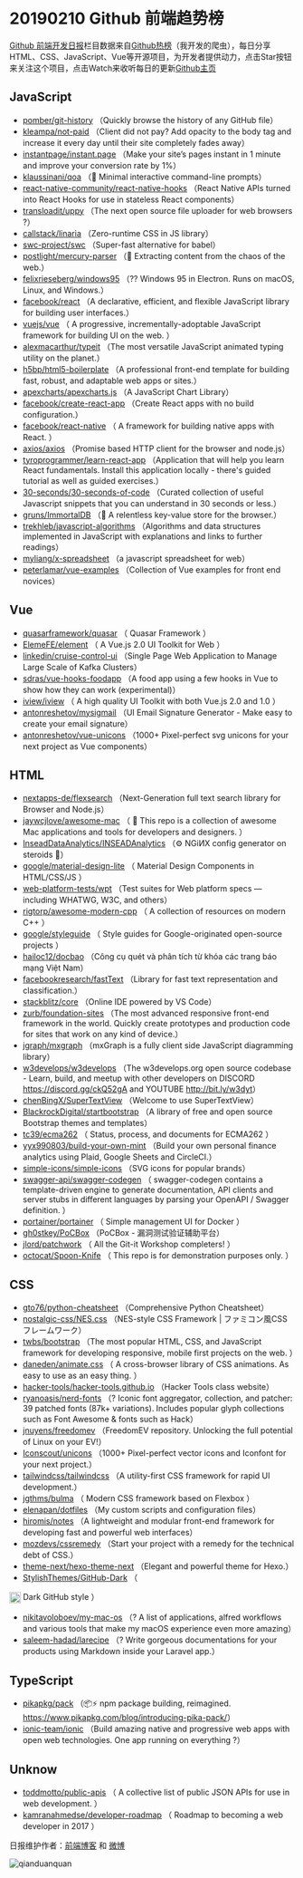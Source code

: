 # 20190210 Github 前端趋势榜

[Github 前端开发日报](http://caibaojian.com/c/news)栏目数据来自[Github热榜](http://news.caibaojian.com/)（我开发的爬虫），每日分享HTML、CSS、JavaScript、Vue等开源项目，为开发者提供动力，点击Star按钮来关注这个项目，点击Watch来收听每日的更新[Github主页](https://github.com/kujian/githubTrending)
## JavaScript

* [pomber/git-history](https://github.com/pomber/git-history) （Quickly browse the history of any GitHub file）
* [kleampa/not-paid](https://github.com/kleampa/not-paid) （Client did not pay? Add opacity to the body tag and increase it every day until their site completely fades away）
* [instantpage/instant.page](https://github.com/instantpage/instant.page) （Make your site’s pages instant in 1 minute and improve your conversion rate by 1%）
* [klaussinani/qoa](https://github.com/klaussinani/qoa) （&#x1f4ac; Minimal interactive command-line prompts）
* [react-native-community/react-native-hooks](https://github.com/react-native-community/react-native-hooks) （React Native APIs turned into React Hooks for use in stateless React components）
* [transloadit/uppy](https://github.com/transloadit/uppy) （The next open source file uploader for web browsers ?）
* [callstack/linaria](https://github.com/callstack/linaria) （Zero-runtime CSS in JS library）
* [swc-project/swc](https://github.com/swc-project/swc) （Super-fast alternative for babel）
* [postlight/mercury-parser](https://github.com/postlight/mercury-parser) （&#x1f4dc; Extracting content from the chaos of the web.）
* [felixrieseberg/windows95](https://github.com/felixrieseberg/windows95) （?? Windows 95 in Electron. Runs on macOS, Linux, and Windows.）
* [facebook/react](https://github.com/facebook/react) （A declarative, efficient, and flexible JavaScript library for building user interfaces.）
* [vuejs/vue](https://github.com/vuejs/vue) （
        A progressive, incrementally-adoptable JavaScript framework for building UI on the web.
      ）
* [alexmacarthur/typeit](https://github.com/alexmacarthur/typeit) （The most versatile JavaScript animated typing utility on the planet.）
* [h5bp/html5-boilerplate](https://github.com/h5bp/html5-boilerplate) （A professional front-end template for building fast, robust, and adaptable web apps or sites.）
* [apexcharts/apexcharts.js](https://github.com/apexcharts/apexcharts.js) （A JavaScript Chart Library）
* [facebook/create-react-app](https://github.com/facebook/create-react-app) （Create React apps with no build configuration.）
* [facebook/react-native](https://github.com/facebook/react) （
        A framework for building native apps with React.
      ）
* [axios/axios](https://github.com/axios/axios) （Promise based HTTP client for the browser and node.js）
* [tyroprogrammer/learn-react-app](https://github.com/tyroprogrammer/learn-react-app) （Application that will help you learn React fundamentals. Install this application locally - there's guided tutorial as well as guided exercises.）
* [30-seconds/30-seconds-of-code](https://github.com/30-seconds/30-seconds-of-code) （Curated collection of useful Javascript snippets that you can understand in 30 seconds or less.）
* [gruns/ImmortalDB](https://github.com/gruns/ImmortalDB) （&#x1f529; A relentless key-value store for the browser.）
* [trekhleb/javascript-algorithms](https://github.com/trekhleb/javascript-algorithms) （Algorithms and data structures implemented in JavaScript with explanations and links to further readings）
* [myliang/x-spreadsheet](https://github.com/myliang/x-spreadsheet) （a javascript spreadsheet for web）
* [peterlamar/vue-examples](https://github.com/peterlamar/vue-examples) （Collection of Vue examples for front end novices）

## Vue

* [quasarframework/quasar](https://github.com/quasarframework/quasar) （
        Quasar Framework
      ）
* [ElemeFE/element](https://github.com/ElemeFE/element) （
        A Vue.js 2.0 UI Toolkit for Web
      ）
* [linkedin/cruise-control-ui](https://github.com/linkedin/cruise-control-ui) （Single Page Web Application to Manage Large Scale of Kafka Clusters）
* [sdras/vue-hooks-foodapp](https://github.com/sdras/vue-hooks-foodapp) （A food app using a few hooks in Vue to show how they can work (experimental)）
* [iview/iview](https://github.com/iview/iview) （
        A high quality UI Toolkit with both Vue.js 2.0 and 1.0
      ）
* [antonreshetov/mysigmail](https://github.com/antonreshetov/mysigmail) （UI Email Signature Generator - Make easy to create your email signature）
* [antonreshetov/vue-unicons](https://github.com/antonreshetov/vue-unicons) （1000+ Pixel-perfect svg unicons for your next project as Vue components）

## HTML

* [nextapps-de/flexsearch](https://github.com/nextapps-de/flexsearch) （Next-Generation full text search library for Browser and Node.js）
* [jaywcjlove/awesome-mac](https://github.com/jaywcjlove/awesome-mac) （
         This repo is a collection of awesome Mac applications and tools for developers and designers.
      ）
* [InseadDataAnalytics/INSEADAnalytics](https://github.com/InseadDataAnalytics/INSEADAnalytics) （⚙️ NGiИX config generator on steroids &#x1f489;）
* [google/material-design-lite](https://github.com/google/material-design-lite) （
        Material Design Components in HTML/CSS/JS
      ）
* [web-platform-tests/wpt](https://github.com/web-platform-tests/wpt) （Test suites for Web platform specs — including WHATWG, W3C, and others）
* [rigtorp/awesome-modern-cpp](https://github.com/rigtorp/awesome-modern-cpp) （
        A collection of resources on modern C++
      ）
* [google/styleguide](https://github.com/google/styleguide) （
        Style guides for Google-originated open-source projects
      ）
* [hailoc12/docbao](https://github.com/hailoc12/docbao) （Công cụ quét và phân tích từ khóa các trang báo mạng Việt Nam）
* [facebookresearch/fastText](https://github.com/facebookresearch/fastText) （Library for fast text representation and classification.）
* [stackblitz/core](https://github.com/stackblitz/core) （Online IDE powered by VS Code）
* [zurb/foundation-sites](https://github.com/zurb/foundation-sites) （The most advanced responsive front-end framework in the world. Quickly create prototypes and production code for sites that work on any kind of device.）
* [jgraph/mxgraph](https://github.com/jgraph/mxgraph) （mxGraph is a fully client side JavaScript diagramming library）
* [w3develops/w3develops](https://github.com/w3develops/w3develops) （The w3develops.org open source codebase - Learn, build, and meetup with other developers on DISCORD <a href="https://discord.gg/ckQ52gA" rel="nofollow">https://discord.gg/ckQ52gA</a> and YOUTUBE <a href="http://bit.ly/w3dyt" rel="nofollow">http://bit.ly/w3dyt</a>）
* [chenBingX/SuperTextView](https://github.com/chenBingX/SuperTextView) （Welcome to use SuperTextView）
* [BlackrockDigital/startbootstrap](https://github.com/BlackrockDigital/startbootstrap) （A library of free and open source Bootstrap themes and templates）
* [tc39/ecma262](https://github.com/tc39/ecma262) （
        Status, process, and documents for ECMA262
      ）
* [yyx990803/build-your-own-mint](https://github.com/yyx990803/build-your-own-mint) （Build your own personal finance analytics using Plaid, Google Sheets and CircleCI.）
* [simple-icons/simple-icons](https://github.com/simple-icons/simple-icons) （SVG icons for popular brands）
* [swagger-api/swagger-codegen](https://github.com/swagger-api/swagger-codegen) （
        swagger-codegen contains a template-driven engine to generate documentation, API clients and server stubs in different languages by parsing your OpenAPI / Swagger definition.
      ）
* [portainer/portainer](https://github.com/portainer/portainer) （
        Simple management UI for Docker
      ）
* [gh0stkey/PoCBox](https://github.com/gh0stkey/PoCBox) （PoCBox - 漏洞测试验证辅助平台）
* [jlord/patchwork](https://github.com/jlord/patchwork) （
        All the Git-it Workshop completers! 
      ）
* [octocat/Spoon-Knife](https://github.com/octocat/Spoon-Knife) （
        This repo is for demonstration purposes only.
      ）

## CSS

* [gto76/python-cheatsheet](https://github.com/gto76/python-cheatsheet) （Comprehensive Python Cheatsheet）
* [nostalgic-css/NES.css](https://github.com/nostalgic-css/NES.css) （NES-style CSS Framework | ファミコン風CSSフレームワーク）
* [twbs/bootstrap](https://github.com/twbs/bootstrap) （The most popular HTML, CSS, and JavaScript framework for developing responsive, mobile first projects on the web.
      ）
* [daneden/animate.css](https://github.com/daneden/animate.css) （
        A cross-browser library of CSS animations. As easy to use as an easy thing.
      ）
* [hacker-tools/hacker-tools.github.io](https://github.com/hacker-tools/hacker-tools.github.io) （Hacker Tools class website）
* [ryanoasis/nerd-fonts](https://github.com/ryanoasis/nerd-fonts) （? Iconic font aggregator, collection, and patcher: 39 patched fonts (87k+ variations). Includes popular glyph collections such as Font Awesome &amp; fonts such as Hack）
* [jnuyens/freedomev](https://github.com/jnuyens/freedomev) （FreedomEV repository. Unlocking the full potential of Linux on your EV!）
* [Iconscout/unicons](https://github.com/Iconscout/unicons) （1000+ Pixel-perfect vector icons and Iconfont for your next project.）
* [tailwindcss/tailwindcss](https://github.com/tailwindcss/tailwindcss) （A utility-first CSS framework for rapid UI development.）
* [jgthms/bulma](https://github.com/jgthms/bulma) （
        Modern CSS framework based on Flexbox
      ）
* [elenapan/dotfiles](https://github.com/elenapan/dotfiles) （My custom scripts and configuration files）
* [hiromis/notes](https://github.com/hiromis/notes) （A lightweight and modular front-end framework for developing fast and powerful web interfaces）
* [mozdevs/cssremedy](https://github.com/mozdevs/cssremedy) （Start your project with a remedy for the technical debt of CSS.）
* [theme-next/hexo-theme-next](https://github.com/theme-next/hexo-theme-next) （Elegant and powerful theme for Hexo.）
* [StylishThemes/GitHub-Dark](https://github.com/StylishThemes/GitHub-Dark) （
        
<img class="emoji" title=":octocat:" alt=":octocat:" src="https://assets-cdn.github.com/images/icons/emoji/octocat.png" height="20" width="20" align="absmiddle"> Dark GitHub style
      ）
* [nikitavoloboev/my-mac-os](https://github.com/nikitavoloboev/my-mac-os) （? A list of applications, alfred workflows and various tools that make my macOS experience even more amazing）
* [saleem-hadad/larecipe](https://github.com/saleem-hadad/larecipe) （? Write gorgeous documentations for your products using Markdown inside your Laravel app.）

## TypeScript

* [pikapkg/pack](https://github.com/pikapkg/pack) （&#x1f4e6;⚡️ npm package building, reimagined. <a href="https://www.pikapkg.com/blog/introducing-pika-pack/" rel="nofollow">https://www.pikapkg.com/blog/introducing-pika-pack/</a>）
* [ionic-team/ionic](https://github.com/ionic-team/ionic) （Build amazing native and progressive web apps with open web technologies. One app running on everything ?）

## Unknow

* [toddmotto/public-apis](https://github.com/toddmotto/public-apis) （
        A collective list of public JSON APIs for use in web development.
      ）
* [kamranahmedse/developer-roadmap](https://github.com/kamranahmedse/developer-roadmap) （
        Roadmap to becoming a web developer in 2017
      ）


日报维护作者：[前端博客](http://caibaojian.com/) 和 [微博](http://caibaojian.com/go/weibo)

![qianduanquan](https://user-images.githubusercontent.com/3055447/38468989-651132ac-3b80-11e8-8e6b-15122322a9d7.png)